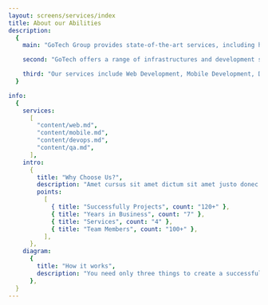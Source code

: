 ```yaml
---
layout: screens/services/index
title: About our Abilities
description:
  {
    main: "GoTech Group provides state-of-the-art services, including highly qualified experts in all areas of infrastructure and development.",

    second: "GoTech offers a range of infrastructures and development services to help our clients succeed. Our team of experienced professionals is dedicated to delivering   high-quality solutions that are tailored to your specific business needs.",

    third: "Our services include Web Development, Mobile Development, DevOps, and QA Automation. We have the skills and expertise to develop custom web and mobile applications that are user-friendly, efficient, and effective. Our DevOps and QA Automation services ensure that your applications are reliable and scalable, and can handle the demands of today's market",
  }

info:
  {
    services:
      [
        "content/web.md",
        "content/mobile.md",
        "content/devops.md",
        "content/qa.md",
      ],
    intro:
      {
        title: "Why Choose Us?",
        description: "Amet cursus sit amet dictum sit amet justo donec. Consectetur a erat nam at.",
        points:
          [
            { title: "Successfully Projects", count: "120+" },
            { title: "Years in Business", count: "7" },
            { title: "Services", count: "4" },
            { title: "Team Members", count: "100+" },
          ],
      },
    diagram:
      {
        title: "How it works",
        description: "You need only three things to create a successful product: you idea, our talented developers, and a little time",
      },
  }
---
```

